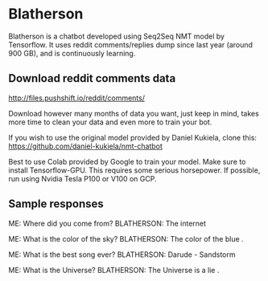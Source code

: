 # Blatherson
Blatherson is a chatbot developed using Seq2Seq NMT model by Tensorflow. It uses reddit comments/replies dump since last year (around 900 GB), and is continuously learning.

## Download reddit comments data
http://files.pushshift.io/reddit/comments/

Download however many months of data you want, just keep in mind, takes more time to clean your data and even more to train your bot.

If you wish to use the original model provided by Daniel Kukiela, clone this: https://github.com/daniel-kukiela/nmt-chatbot

Best to use Colab provided by Google to train your model. Make sure to install Tensorflow-GPU. This requires some serious horsepower. If possible, run using Nvidia Tesla P100 or V100 on GCP.

## Sample responses

ME: Where did you come from?
BLATHERSON: The internet

ME: What is the color of the sky?
BLATHERSON: The color of the blue .

ME: What is the best song ever?
BLATHERSON: Darude - Sandstorm

ME: What is the Universe?
BLATHERSON: The Universe is a lie .
